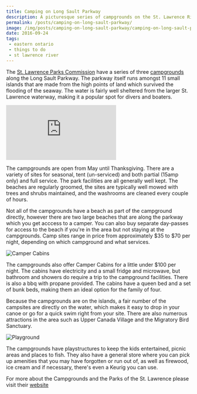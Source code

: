 ```yaml
---
title: Camping on Long Sault Parkway
description: A picturesque series of campgrounds on the St. Lawrence River.
permalink: /posts/camping-on-long-sault-parkway/
image: /img/posts/camping-on-long-sault-parkway/camping-on-long-sault-parkway-1.jpg
date: 2016-09-24
tags:
 - eastern ontario
 - things to do
 - st lawrence river
---
```


The [St. Lawrence Parks Commission](http://http://www.stlawrenceparks.com/ "St. Lawrence Parks Commission")  have a series of three [campgrounds](http://www.stlawrenceparks.com/camping/campgrounds/long-sault-parkway/ "Long Sault Parkway Campgrounds") along the Long Sault Parkway. The parkway itself runs amongst 11 small islands that are made from the high points of land which survived the flooding of the seaway. The water is fairly well sheltered from the larger St. Lawrence waterway, making it a popular spot for divers and boaters.


<div class="google-map">
<iframe title="Google Map" src="https://www.google.com/maps/embed?pb=!1m18!1m12!1m3!1d45129.70909298607!2d-74.93118375845637!3d45.012605748984456!2m3!1f0!2f0!3f0!3m2!1i1024!2i768!4f13.1!3m3!1m2!1s0x4ccc3cf7b9275133%3A0x28a3b2dddd28bf82!2sParks+of+the+St+Lawrence!5e0!3m2!1sen!2sca!4v1564180089292!5m2!1sen!2sca" frameborder="0" style="border:0" allowfullscreen></iframe>
</div>


The campgrounds are open from May until Thanksgiving. There are a variety of sites for seasonal, tent (un-serviced) and both partial (15amp only) and full service. The park facilities are all generally well kept. The beaches are regularly groomed, the sites are typically well mowed with trees and shrubs maintained, and the washrooms are cleaned every couple of hours. 

Not all of the campgrounds have a beach as part of the campground directly, however there are two large beaches that are along the parkway which you get acccess to a camper. You can also buy separate day-passes for access to the beach if you're in the area but not staying at the campgrounds. Camp sites range in price from approximately $35 to $70 per night, depending on which campground and what services.


![Camper Cabins](/img/posts/camping-on-long-sault-parkway/camping-on-long-sault-parkway-5.jpg "Camper Cabin")


The campgrounds also offer Camper Cabins for a little under $100 per night. The cabins have electricity and a small fridge and microwave, but bathroom and showers do require a trip to the campground facilities. There is also a bbq with propane provided. The cabins have a queen bed and a set of bunk beds, making them an ideal option for the family of four.

Because the campgrounds are on the islands, a fair number of the campsites are directly on the water, which makes it easy to drop in your canoe or go for a quick swim right from your site. There are also numerous attractions in the area such as Upper Canada Village and the Migratory Bird Sanctuary.


![Playground](/img/posts/camping-on-long-sault-parkway/camping-on-long-sault-parkway-2.jpg "Playground")


The campgrounds have playstructures to keep the kids entertained, picnic areas and places to fish. They also have a general store where you can pick up amenities that you may have forgotten or run out of, as well as firewood, ice cream and if necessary, there's even a Keurig you can use.

For more about the Campgrounds and the Parks of the St. Lawrence please visit their [website](http://http://www.stlawrenceparks.com/ "St. Lawrence Parks Commission")